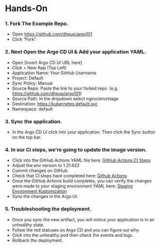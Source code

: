 # Hands-On

### 1. Fork The Example Repo.

* Open https://github.com/dhpup/argo101
* Click “Fork”. 

### 2. Next Open the Argo CD UI & Add your application YAML.

* Open [Insert Argo CD UI URL here]
* Click + New App (Top Left)
* Application Name: Your GitHub Username
* Project: Default
* Sync Policy: Manual
* Source Repo: Paste the link to your forked repo. (e.g. https://github.com/dhpup/argo101)
* Source Path: In the dropdown select nginx/env/stage
* Destination: https://kubernetes.default.svc
* Namespace: default

### 3. Sync the application.
* In the Argo CD UI click into your application. Then click the Sync button on the top bar.

### 4. In our CI steps, we're going to update the image version.
* Click into the GitHub Actions YAML file here: [GitHub Actions CI Steps](.github/workflows/gha.yml)
* Adjust the env version to 1.21.622
* Commit changes on GitHub.
* Check that CI steps have completed here: [Github Actions](actions)
* Once the GitHub Actions build completes, you can verify the changes were made to your staging environment YAML here: [Staging Environment Kustomization](nginx/env/stage/kustomization.yaml)
* Sync the changes in the Argo UI.

### 5. Troubleshooting the deployment.
* Once you sync the new artifact, you will notice your application is in an unhealthy state. 
* Follow the red statuses on Argo CD and you can figure out why. 
* Click into the unhealthy pod then check the events and logs.
* Rollback the deployment.

